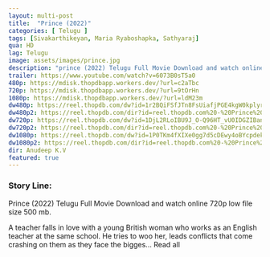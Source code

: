 ```yaml
---
layout: multi-post
title:  "Prince (2022)"
categories: [ Telugu ]
tags: [Sivakarthikeyan, Maria Ryaboshapka, Sathyaraj]
qua: HD
lag: Telugu
image: assets/images/prince.jpg
description: "prince (2022) Telugu Full Movie Download and watch online 720p low file size 500 mb."
trailer: https://www.youtube.com/watch?v=6073B0sT5a0
480p: https://mdisk.thopdbapp.workers.dev/?url=c2aTbc
720p: https://mdisk.thopdbapp.workers.dev/?url=9tOrHn
1080p: https://mdisk.thopdbapp.workers.dev/?url=ldM23m
dw480p: https://reel.thopdb.com/dw?id=1r2BQiFSfJTn8FsUiafjPGE4kgW0kplyr
dw480p2: https://reel.thopdb.com/dir?id=reel.thopdb.com%20-%20Prince%20(2022)%20360p%20WEBRip%20x264%20(AAC%202.0)%20[Telugu%20(HQ%20Line)%20+%20Tamil]%20HC-ESubs.mkv
dw720p: https://reel.thopdb.com/dw?id=1DjL2RLoIBU9J_O-Q96HT_vU0IDGZIBan
dw720p2: https://reel.thopdb.com/dir?id=reel.thopdb.com%20-%20Prince%20(2022)%20720p%20WEBRip%20x265%20(AAC%202.0)%20[Telugu%20(HQ%20Line)%20+%20Tamil]%20HC-ESubs.mkv
dw1080p: https://reel.thopdb.com/dw?id=1P0TKm4fXIXe0gg7d5cDEwy4oBYcpdekb
dw1080p2: https://reel.thopdb.com/dir?id=reel.thopdb.com%20-%20Prince%20(2022)%201080p%20WEBRip%20x265%2010bit%20(AAC%202.0)%20[Telugu%20(HQ%20Line)%20+%20Tamil]%20HC-ESubs.mkv
dir: Anudeep K.V
featured: true
---
```


### Story Line:
Prince (2022) Telugu Full Movie Download and watch online 720p low file size 500 mb.

 A teacher falls in love with a young British woman who works as an English teacher at the same school. He tries to woo her, leads conflicts that come crashing on them as they face the bigges... Read all




